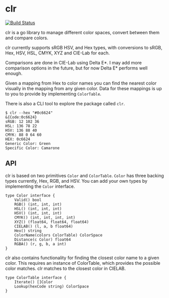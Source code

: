 # clr
[![Build Status](https://travis-ci.org/devinmcgloin/clr.svg?branch=master)](https://travis-ci.org/devinmcgloin/clr)

clr is a go library to manage different color spaces, convert between them and
compare colors.

clr currently supports sRGB HSV, and Hex types, with conversions to sRGB, Hex, HSV,
HSL, CMYK, XYZ and CIE-Lab for each.

Comparisons are done in CIE-Lab using Delta E*. I may add more comparison
options in the future, but for now Delta E* performs well enough.

Given a mapping from Hex to color names you can find the nearest color visually
in the mapping from any given color. Data for these mappings is up to you to
provide by implementing `ColorTable`.

There is also a CLI tool to explore the package called `clr`.

```
$ clr --hex "#0c6624"
&{Code:0c6624}
sRGB: 12 102 36
HSL: 136 78 22
HSV: 136 88 40
CMYK: 88 0 64 60
HEX: 0c6624
Generic Color: Green
Specific Color: Camarone
```

## API

clr is based on two primitives `Color` and `ColorTable`. `Color` has three
backing types currently, Hex, RGB, and HSV. You can add your own types by
implementing the `Color` interface.


```golang
type Color interface {
	Valid() bool
	RGB() (int, int, int)
	HSL() (int, int, int)
	HSV() (int, int, int)
	CMYK() (int, int, int, int)
	XYZ() (float64, float64, float64)
	CIELAB() (l, a, b float64)
	Hex() string
	ColorName(colors ColorTable) ColorSpace
	Distance(c Color) float64
	RGBA() (r, g, b, a int)
}
```

clr also contains functionality for finding the closest color name to a given
color. This requires an instance of ColorTable, which provides the possible
color matches. clr matches to the closest color in CIELAB.

```golang
type ColorTable interface {
	Iterate() []Color
	Lookup(hexCode string) ColorSpace
}
```
